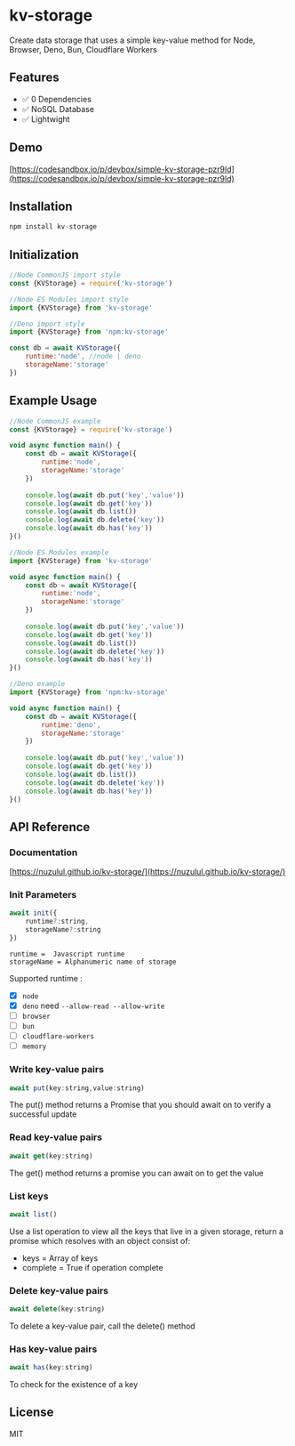 # kv-storage
Create data storage that uses a simple key-value method for Node, Browser, Deno, Bun, Cloudflare Workers

## Features

* ✅ 0 Dependencies
* ✅ NoSQL Database
* ✅ Lightwight

## Demo

[https://codesandbox.io/p/devbox/simple-kv-storage-pzr9ld](https://codesandbox.io/p/devbox/simple-kv-storage-pzr9ld)

## Installation

```javascript
npm install kv-storage
```

## Initialization

```javascript
//Node CommonJS import style
const {KVStorage} = require('kv-storage')

//Node ES Modules import style
import {KVStorage} from 'kv-storage'

//Deno import style
import {KVStorage} from 'npm:kv-storage'

const db = await KVStorage({
	runtime:'node', //node | deno 
	storageName:'storage'
})
```

## Example Usage

```javascript
//Node CommonJS example
const {KVStorage} = require('kv-storage')

void async function main() {
	const db = await KVStorage({
		runtime:'node',
		storageName:'storage'
	})
	
	console.log(await db.put('key','value'))
	console.log(await db.get('key'))
	console.log(await db.list())
	console.log(await db.delete('key'))
	console.log(await db.has('key'))
}()
```

```javascript
//Node ES Modules example
import {KVStorage} from 'kv-storage'

void async function main() {
	const db = await KVStorage({
		runtime:'node',
		storageName:'storage'
	})
	
	console.log(await db.put('key','value'))
	console.log(await db.get('key'))
	console.log(await db.list())
	console.log(await db.delete('key'))
	console.log(await db.has('key'))
}()
```

```javascript
//Deno example
import {KVStorage} from 'npm:kv-storage'

void async function main() {
	const db = await KVStorage({
		runtime:'deno',
		storageName:'storage'
	})
	
	console.log(await db.put('key','value'))
	console.log(await db.get('key'))
	console.log(await db.list())
	console.log(await db.delete('key'))
	console.log(await db.has('key'))
}()
```

## API Reference

### Documentation

[https://nuzulul.github.io/kv-storage/](https://nuzulul.github.io/kv-storage/)

### Init Parameters

```javascript
await init({
	runtime?:string,
	storageName?:string 
})
```
```
runtime =  Javascript runtime 
storageName = Alphanumeric name of storage
```
Supported runtime :
- [x] `node`
- [x] `deno` need `--allow-read --allow-write`
- [ ] `browser`
- [ ] `bun`
- [ ] `cloudflare-workers`
- [ ] `memory`
### Write key-value pairs

```javascript
await put(key:string,value:string)
```
The put() method returns a Promise that you should await on to verify a successful update
### Read key-value pairs

```javascript
await get(key:string)
```
The get() method returns a promise you can await on to get the value

### List keys

```javascript
await list()
```
Use a list operation to view all the keys that live in a given storage, return a promise which resolves with an object consist of:
* keys = Array of keys
* complete = True if operation complete

### Delete key-value pairs

```javascript
await delete(key:string)
```

To delete a key-value pair, call the delete() method

### Has key-value pairs

```javascript
await has(key:string)
```

To check for the existence of a key

## License

MIT